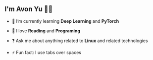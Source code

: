 <!-- 自我介绍 -->

## I'm Avon Yu 👨‍🎓

<!-- - 🔭 I’m currently working on [dotconfigs](https://github.com/ForyoungYu/dotconfigs) -->

- 🌱 I’m currently learning **Deep Learning** and **PyTorch**

- 🥰 I love **Reading** and **Programing**

- ❓ Ask me about anything related to **Linux** and related technologies

- ⚡ Fun fact: I use tabs over spaces

<br/>


